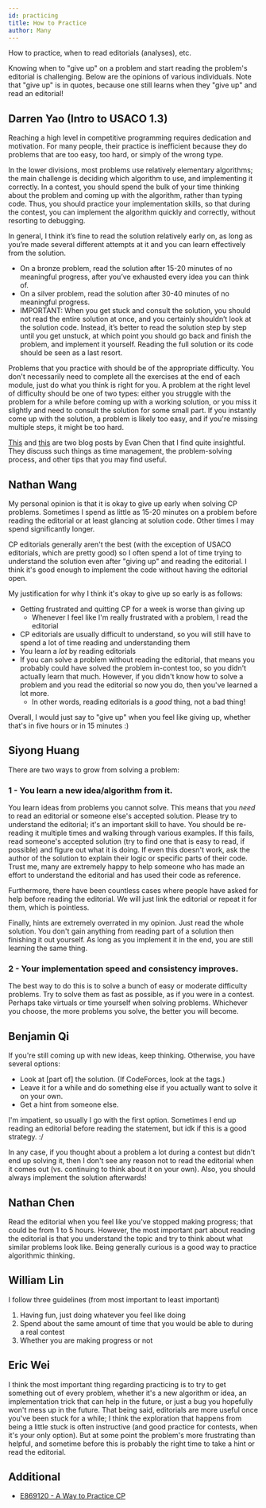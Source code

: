 ```yaml
---
id: practicing
title: How to Practice 
author: Many
---
```


How to practice, when to read editorials (analyses), etc.

<!-- END DESCRIPTION -->

Knowing when to "give up" on a problem and start reading the problem's editorial is challenging. Below are the opinions of various individuals. Note that "give up" is in quotes, because one still learns when they "give up" and read an editorial!

## Darren Yao (Intro to USACO 1.3)

Reaching a high level in competitive programming requires dedication and motivation. For many people, their practice is inefficient because they do problems that are too easy, too hard, or simply of the wrong type. 

In the lower divisions, most problems use relatively elementary algorithms; the main challenge is deciding which algorithm to use, and implementing it correctly. In a contest, you should spend the bulk of your time thinking about the problem and coming up with the algorithm, rather than typing code. Thus, you should practice your implementation skills, so that during the contest, you can implement the algorithm quickly and correctly, without resorting to debugging.

In general, I think it’s fine to read the solution relatively early on, as long as you’re made several different attempts at it and you can learn effectively from the solution.

 - On a bronze problem, read the solution after 15-20 minutes of no meaningful progress, after you’ve exhausted every idea you can think of.
 - On a silver problem, read the solution after 30-40 minutes of no meaningful progress.
 - IMPORTANT: When you get stuck and consult the solution, you should not read the entire solution at once, and you certainly shouldn’t look at the solution code. Instead, it’s better to read the solution step by step until you get unstuck, at which point you should go back and finish the problem, and implement it yourself. Reading the full solution or its code should be seen as a last resort.

Problems that you practice with should be of the appropriate difficulty. You don't necessarily need to complete all the exercises at the end of each module, just do what you think is right for you. A problem at the right level of difficulty should be one of two types: either you struggle with the problem for a while before coming up with a working solution, or you miss it slightly and need to consult the solution for some small part. If you instantly come up with the solution, a problem is likely too easy, and if you're missing multiple steps, it might be too hard.

[This](https://web.evanchen.cc/FAQs/raqs.html) and [this](https://usamo.wordpress.com/2019/01/31/math-contest-platitudes-v3/) are two blog posts by Evan Chen that I find quite insightful. They discuss such things as time management, the problem-solving process, and other tips that you may find useful. 

## Nathan Wang

My personal opinion is that it is okay to give up early when solving CP problems.
Sometimes I spend as little as 15-20 minutes on a problem before reading the editorial
or at least glancing at solution code. Other times I may spend significantly longer.

CP editorials generally aren't the best (with the exception of USACO editorials,
which are pretty good) so I often spend a lot of time trying to understand the
solution even after "giving up" and reading the editorial. I think it's good
enough to implement the code without having the editorial open.

My justification for why I think it's okay to give up so early is as follows:

- Getting frustrated and quitting CP for a week is worse than giving up
  - Whenever I feel like I'm really frustrated with a problem, I read the editorial
- CP editorials are usually difficult to understand, so you will still have
  to spend a lot of time reading and understanding them
- You learn a _lot_ by reading editorials
- If you can solve a problem without reading the editorial, that means you
  probably could have solved the problem in-contest too, so you didn't actually
  learn that much. However, if you didn't know how to solve a problem and
  you read the editorial so now you do, then you've learned a lot more.
  - In other words, reading editorials is a _good_ thing, not a bad thing!

Overall, I would just say to "give up" when you feel like giving up, whether that's
in five hours or in 15 minutes :)

## Siyong Huang

There are two ways to grow from solving a problem:

### 1 - You learn a new idea/algorithm from it.

You learn ideas from problems you cannot solve. This means that you *need* to read an editorial or someone else's accepted solution. Please try to understand the editorial; it's an important skill to have. You should be re-reading it multiple times and walking through various examples. If this fails, read someone's accepted solution (try to find one that is easy to read, if possible) and figure out what it is doing. If even this doesn't work, ask the author of the solution to explain their logic or specific parts of their code. Trust me, many are extremely happy to help someone who has made an effort to understand the editorial and has used their code as reference.

Furthermore, there have been countless cases where people have asked for help before reading the editorial. We will just link the editorial or repeat it for them, which is pointless.

Finally, hints are extremely overrated in my opinion. Just read the whole solution. You don't gain anything from reading part of a solution then finishing it out yourself. As long as you implement it in the end, you are still learning the same thing.

### 2 - Your implementation speed and consistency improves.

The best way to do this is to solve a bunch of easy or moderate difficulty problems. Try to solve them as fast as possible, as if you were in a contest. Perhaps take virtuals or time yourself when solving problems. Whichever you choose, the more problems you solve, the better you will become.

## Benjamin Qi

If you're still coming up with new ideas, keep thinking. Otherwise, you have several options:

- Look at [part of] the solution. (If CodeForces, look at the tags.)
- Leave it for a while and do something else if you actually want to solve it on your own.
- Get a hint from someone else.

I'm impatient, so usually I go with the first option. Sometimes I end up reading an editorial before reading the statement, but idk if this is a good strategy. :/ 

In any case, if you thought about a problem a lot during a contest but didn't end up solving it, then I don't see any reason not to read the editorial when it comes out (vs. continuing to think about it on your own). Also, you should always implement the solution afterwards!

## Nathan Chen

Read the editorial when you feel like you've stopped making progress; that could be from 1 to 5 hours. However, the most important part about reading the editorial is that you understand the topic and try to think about what similar problems look like. Being generally curious is a good way to practice algorithmic thinking.

## William Lin

I follow three guidelines (from most important to least important)

1. Having fun, just doing whatever you feel like doing
2. Spend about the same amount of time that you would be able to during a real contest
3. Whether you are making progress or not

## Eric Wei

I think the most important thing regarding practicing is to try to get something out of every problem, whether it's a new algorithm or idea, an implementation trick that can help in the future, or just a bug you hopefully won't mess up in the future. That being said, editorials are more useful once you've been stuck for a while; I think the exploration that happens from being a little stuck is often instructive (and good practice for contests, when it's your only option). But at some point the problem's more frustrating than helpful, and sometime before this is probably the right time to take a hint or read the editorial.

## Additional

 - [E869120 - A Way to Practice CP](http://codeforces.com/blog/entry/53341)